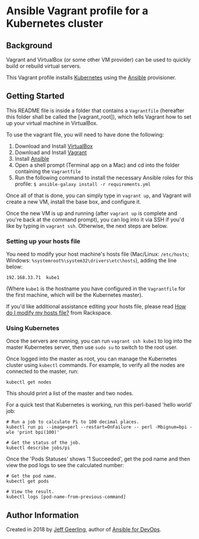 # Ansible Vagrant profile for a Kubernetes cluster

## Background

Vagrant and VirtualBox (or some other VM provider) can be used to quickly build or rebuild virtual servers.

This Vagrant profile installs [Kubernetes](https://kubernetes.io) using the [Ansible](http://www.ansible.com/) provisioner.

## Getting Started

This README file is inside a folder that contains a `Vagrantfile` (hereafter this folder shall be called the [vagrant_root]), which tells Vagrant how to set up your virtual machine in VirtualBox.

To use the vagrant file, you will need to have done the following:

  1. Download and Install [VirtualBox](https://www.virtualbox.org/wiki/Downloads)
  2. Download and Install [Vagrant](https://www.vagrantup.com/downloads.html)
  3. Install [Ansible](http://docs.ansible.com/ansible/latest/intro_installation.html)
  4. Open a shell prompt (Terminal app on a Mac) and cd into the folder containing the `Vagrantfile`
  5. Run the following command to install the necessary Ansible roles for this profile: `$ ansible-galaxy install -r requirements.yml`

Once all of that is done, you can simply type in `vagrant up`, and Vagrant will create a new VM, install the base box, and configure it.

Once the new VM is up and running (after `vagrant up` is complete and you're back at the command prompt), you can log into it via SSH if you'd like by typing in `vagrant ssh`. Otherwise, the next steps are below.

### Setting up your hosts file

You need to modify your host machine's hosts file (Mac/Linux: `/etc/hosts`; Windows: `%systemroot%\system32\drivers\etc\hosts`), adding the line below:

    192.168.33.71  kube1

(Where `kube1` is the hostname you have configured in the `Vagrantfile` for the first machine, which will be the Kubernetes master).

If you'd like additional assistance editing your hosts file, please read [How do I modify my hosts file?](https://docs.rackspace.com/support/how-to/modify-your-hosts-file) from Rackspace.

### Using Kubernetes

Once the servers are running, you can run `vagrant ssh kube1` to log into the master Kubernetes server, then use `sudo su` to switch to the root user.

Once logged into the master as root, you can manage the Kubernetes cluster using `kubectl` commands. For example, to verify all the nodes are connected to the master, run:

    kubectl get nodes

This should print a list of the master and two nodes.

For a quick test that Kubernetes is working, run this perl-based 'hello world' job:

    # Run a job to calculate Pi to 100 decimal places.
    kubectl run pi --image=perl --restart=OnFailure -- perl -Mbignum=bpi -wle 'print bpi(100)'
    
    # Get the status of the job.
    kubectl describe jobs/pi

Once the 'Pods Statuses' shows '1 Succeeded', get the pod name and then view the pod logs to see the calculated number:

    # Get the pod name.
    kubectl get pods
    
    # View the result.
    kubectl logs [pod-name-from-previous-command]

## Author Information

Created in 2018 by [Jeff Geerling](https://www.jeffgeerling.com/), author of [Ansible for DevOps](https://www.ansiblefordevops.com/).
